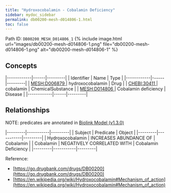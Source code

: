 ```yaml
---
title: "Hydroxocobalamin - Cobalamin Deficiency"
sidebar: mydoc_sidebar
permalink: db00200-mesh-d014806-1.html
toc: false 
---
```



Path ID: `DB00200_MESH_D014806_1`
{% include image.html url="images/db00200-mesh-d014806-1.png" file="db00200-mesh-d014806-1.png" alt="db00200-mesh-d014806-1" %}

## Concepts

|------------|------|---------|
| Identifier | Name | Type    |
|------------|------|---------|
| <a href="https://identifiers.org/MESH:D006879">MESH:D006879 </a> | hydroxocobalamin | Drug |
| <a href="https://identifiers.org/CHEBI:30411">CHEBI:30411 </a> | cobalamin | ChemicalSubstance |
| <a href="https://identifiers.org/MESH:D014806">MESH:D014806 </a> | Cobalamin deficiency | Disease |
|------------|------|---------|

## Relationships


NOTE: predicates are annotated in <a href="https://github.com/biolink/biolink-model/releases/tag/v1.3.0">Biolink Model (v1.3.0)</a>

|---------|-----------|---------|
| Subject | Predicate | Object  |
|---------|-----------|---------|
| Hydroxocobalamin | INCREASES ABUNDANCE OF | Cobalamin |
| Cobalamin | NEGATIVELY CORRELATED WITH | Cobalamin Deficiency |
|---------|-----------|---------|

Reference: 
  - [https://go.drugbank.com/drugs/DB00200](https://go.drugbank.com/drugs/DB00200)
  - [https://en.wikipedia.org/wiki/Hydroxocobalamin#Mechanism_of_action](https://en.wikipedia.org/wiki/Hydroxocobalamin#Mechanism_of_action)
